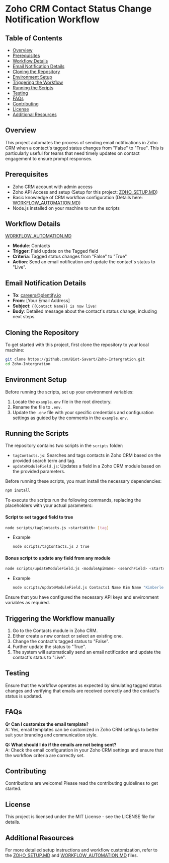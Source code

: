 # Zoho CRM Contact Status Change Notification Workflow

## Table of Contents

- [Overview](#overview)
- [Prerequisites](#prerequisites)
- [Workflow Details](#workflow-details)
- [Email Notification Details](#email-notification-details)
- [Cloning the Repository](#cloning-the-repository)
- [Environment Setup](#environment-setup)
- [Triggering the Workflow](#triggering-the-workflow)
- [Running the Scripts](#running-the-scripts)
- [Testing](#testing)
- [FAQs](#faqs)
- [Contributing](#contributing)
- [License](#license)
- [Additional Resources](#additional-resources)

## Overview

This project automates the process of sending email notifications in Zoho CRM when a contact's tagged status changes from "False" to "True". This is particularly useful for teams that need timely updates on contact engagement to ensure prompt responses.

## Prerequisites

- Zoho CRM account with admin access
- Zoho API Access and setup (Setup for this project: [ZOHO_SETUP.MD](https://github.com/Biot-Savart/Zoho-Intergration/blob/main/ZOHO_SETUP.MD))
- Basic knowledge of CRM workflow configuration (Details here: [WORKFLOW_AUTOMATION.MD](https://github.com/Biot-Savart/Zoho-Intergration/blob/main/WORKFLOW_AUTOMATION.MD))
- Node.js installed on your machine to run the scripts

## Workflow Details

[WORKFLOW_AUTOMATION.MD](https://github.com/Biot-Savart/Zoho-Intergration/blob/main/WORKFLOW_AUTOMATION.MD)

- **Module**: Contacts
- **Trigger**: Field update on the Tagged field
- **Criteria**: Tagged status changes from "False" to "True"
- **Action**: Send an email notification and update the contact's status to "Live".

## Email Notification Details

- **To**: careers@plentify.io
- **From**: [Your Email Address]
- **Subject**: `{{Contact Name}} is now live!`
- **Body**: Detailed message about the contact's status change, including next steps.

## Cloning the Repository

To get started with this project, first clone the repository to your local machine:

```bash
git clone https://github.com/Biot-Savart/Zoho-Intergration.git
cd Zoho-Intergration
```

## Environment Setup

Before running the scripts, set up your environment variables:

1. Locate the `example.env` file in the root directory.
2. Rename the file to `.env`.
3. Update the `.env` file with your specific credentials and configuration settings as guided by the comments in the `example.env`.

## Running the Scripts

The repository contains two scripts in the `scripts` folder:

- `tagContacts.js`: Searches and tags contacts in Zoho CRM based on the provided search term and tag.
- `updateModuleField.js`: Updates a field in a Zoho CRM module based on the provided parameters.

Before running these scripts, you must install the necessary dependencies:

```bash
npm install
```

To execute the scripts run the following commands, replacing the placeholders with your actual parameters:

#### Script to set tagged field to true

```bash
node scripts/tagContacts.js <startsWith> [tag]
```

- Example
  ```bash
  node scripts/tagContacts.js J true
  ```

#### Bonus script to update any field from any module

```bash
node scripts/updateModuleField.js <moduleApiName> <searchField> <startsWith> <fieldToUpdate> [newValue]
```

- Example
  ```bash
  node scripts/updateModuleField.js Contacts1 Name Kim Name "Kimberley Clark"
  ```

Ensure that you have configured the necessary API keys and environment variables as required.

## Triggering the Workflow manually

1. Go to the Contacts module in Zoho CRM.
2. Either create a new contact or select an existing one.
3. Change the contact's tagged status to "False".
4. Further update the status to "True".
5. The system will automatically send an email notification and update the contact's status to "Live".

## Testing

Ensure that the workflow operates as expected by simulating tagged status changes and verifying that emails are received correctly and the contact's status is updated.

## FAQs

**Q: Can I customize the email template?**  
A: Yes, email templates can be customized in Zoho CRM settings to better suit your branding and communication style.

**Q: What should I do if the emails are not being sent?**  
A: Check the email configuration in your Zoho CRM settings and ensure that the workflow criteria are correctly set.

## Contributing

Contributions are welcome! Please read the contributing guidelines to get started.

## License

This project is licensed under the MIT License - see the LICENSE file for details.

## Additional Resources

For more detailed setup instructions and workflow customization, refer to the [ZOHO_SETUP.MD](https://github.com/Biot-Savart/Zoho-Intergration/blob/main/ZOHO_SETUP.MD) and [WORKFLOW_AUTOMATION.MD](https://github.com/Biot-Savart/Zoho-Intergration/blob/main/WORKFLOW_AUTOMATION.MD) files.
